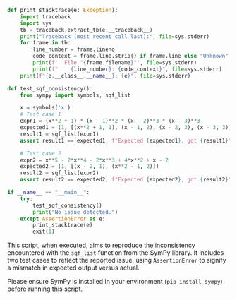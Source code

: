 ```python
def print_stacktrace(e: Exception):
    import traceback
    import sys
    tb = traceback.extract_tb(e.__traceback__)
    print("Traceback (most recent call last):", file=sys.stderr)
    for frame in tb:
        line_number = frame.lineno
        code_context = frame.line.strip() if frame.line else "Unknown"
        print(f'  File "{frame.filename}"', file=sys.stderr)
        print(f"    {line_number}: {code_context}", file=sys.stderr)
    print(f"{e.__class__.__name__}: {e}", file=sys.stderr)

def test_sqf_consistency():
    from sympy import symbols, sqf_list

    x = symbols('x')
    # Test case 1
    expr1 = (x**2 + 1) * (x - 1)**2 * (x - 2)**3 * (x - 3)**3
    expected1 = (1, [(x**2 + 1, 1), (x - 1, 2), (x - 2, 3), (x - 3, 3)])
    result1 = sqf_list(expr1)
    assert result1 == expected1, f"Expected {expected1}, got {result1}"

    # Test case 2
    expr2 = x**5 - 2*x**4 - 2*x**3 + 4*x**2 + x - 2
    expected2 = (1, [(x - 2, 1), (x**2 - 1, 2)])
    result2 = sqf_list(expr2)
    assert result2 == expected2, f"Expected {expected2}, got {result2}"

if __name__ == "__main__":
    try:
        test_sqf_consistency()
        print("No issue detected.")
    except AssertionError as e:
        print_stacktrace(e)
        exit(1)
```

This script, when executed, aims to reproduce the inconsistency encountered with the `sqf_list` function from the SymPy library. It includes two test cases to reflect the reported issue, using `AssertionError` to signify a mismatch in expected output versus actual. 

Please ensure SymPy is installed in your environment (`pip install sympy`) before running this script.